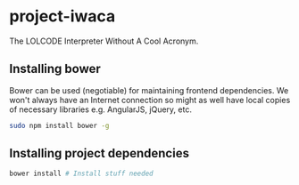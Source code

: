 # project-iwaca
The LOLCODE Interpreter Without A Cool Acronym.

## Installing bower
Bower can be used (negotiable) for maintaining frontend dependencies. We won't always have an Internet connection so might as well have local copies of necessary libraries e.g. AngularJS, jQuery, etc.

```bash
sudo npm install bower -g
```

## Installing project dependencies
```bash
bower install # Install stuff needed
```
